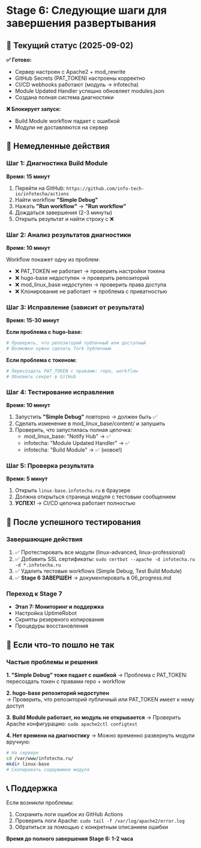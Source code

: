 # Stage 6: Следующие шаги для завершения развертывания

## 🎯 Текущий статус (2025-09-02)

**✅ Готово:**
- Сервер настроен с Apache2 + mod_rewrite
- GitHub Secrets (PAT_TOKEN) настроены корректно
- CI/CD webhooks работают (модуль → infotecha)
- Module Updated Handler успешно обновляет modules.json
- Создана полная система диагностики

**❌ Блокирует запуск:**
- Build Module workflow падает с ошибкой
- Модули не доставляются на сервер

## 🚀 Немедленные действия

### Шаг 1: Диагностика Build Module
**Время: 15 минут**

1. Перейти на GitHub: `https://github.com/info-tech-io/infotecha/actions`
2. Найти workflow **"Simple Debug"**
3. Нажать **"Run workflow"** → **"Run workflow"**
4. Дождаться завершения (2-3 минуты)
5. Открыть результат и найти строку с ❌

### Шаг 2: Анализ результатов диагностики
**Время: 10 минут**

Workflow покажет одну из проблем:
- ❌ PAT_TOKEN не работает → проверить настройки токена
- ❌ hugo-base недоступен → проверить репозиторий 
- ❌ mod_linux_base недоступен → проверить права доступа
- ❌ Клонирование не работает → проблема с приватностью

### Шаг 3: Исправление (зависит от результата)
**Время: 15-30 минут**

**Если проблема с hugo-base:**
```bash
# Проверить, что репозиторий публичный или доступный
# Возможно нужно сделать fork публичным
```

**Если проблема с токеном:**
```bash
# Пересоздать PAT_TOKEN с правами: repo, workflow
# Обновить секрет в GitHub
```

### Шаг 4: Тестирование исправления
**Время: 10 минут**

1. Запустить **"Simple Debug"** повторно → должен быть ✅
2. Сделать изменение в mod_linux_base/content/ и запушить
3. Проверить, что запустилась полная цепочка:
   - mod_linux_base: "Notify Hub" → ✅
   - infotecha: "Module Updated Handler" → ✅  
   - infotecha: "Build Module" → ✅ (новое!)

### Шаг 5: Проверка результата
**Время: 5 минут**

1. Открыть `linux-base.infotecha.ru` в браузере
2. Должна открыться страница модуля с тестовым сообщением
3. **УСПЕХ!** → CI/CD цепочка работает полностью

## 🎉 После успешного тестирования

### Завершающие действия
1. ✅ Протестировать все модули (linux-advanced, linux-professional)
2. ✅ Добавить SSL сертификаты: `sudo certbot --apache -d infotecha.ru -d *.infotecha.ru`
3. ✅ Удалить тестовые workflows (Simple Debug, Test Build Module)
4. ✅ **Stage 6 ЗАВЕРШЕН** → документировать в 06_progress.md

### Переход к Stage 7
- **Этап 7: Мониторинг и поддержка**
- Настройка UptimeRobot
- Скрипты резервного копирования
- Процедуры восстановления

## 🚨 Если что-то пошло не так

### Частые проблемы и решения

**1. "Simple Debug" тоже падает с ошибкой**
→ Проблема с PAT_TOKEN: пересоздать токен с правами repo + workflow

**2. hugo-base репозиторий недоступен**  
→ Проверить, что репозиторий публичный или PAT_TOKEN имеет к нему доступ

**3. Build Module работает, но модуль не открывается**
→ Проверить Apache конфигурацию: `sudo apache2ctl configtest`

**4. Нет времени на диагностику**
→ Можно временно развернуть модули вручную:
```bash
# На сервере
cd /var/www/infotecha.ru/
mkdir linux-base  
# Скопировать содержимое модуля
```

## 📞 Поддержка

Если возникли проблемы:
1. Сохранить логи ошибок из GitHub Actions
2. Проверить логи Apache: `sudo tail -f /var/log/apache2/error.log`
3. Обратиться за помощью с конкретным описанием ошибки

**Время до полного завершения Stage 6: 1-2 часа**